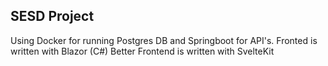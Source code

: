 ## SESD Project 

Using Docker for running Postgres DB and Springboot for API's.
Fronted is written with Blazor (C#) 
Better Frontend is written with SvelteKit